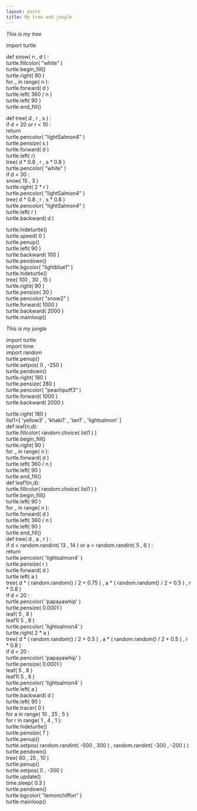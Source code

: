 ```yaml
---
layout: posts
title: My tree and jungle
---
```

_This is my tree_ 

import turtle

def snow( n , d ) :<br>
    turtle.fillcolor( "white" )<br>
    turtle.begin_fill()<br>
    turtle.right( 90 )<br>
    for _ in range( n  ):<br>
        turtle.forward( d )<br>
        turtle.left( 360 / n )<br>
    turtle.left( 90 )<br>
    turtle.end_fill()<br>


def tree( d , r , s ) :<br>
    if d < 20 or r < 10 :<br>
        return<br>
    turtle.pencolor( "lightSalmon4" )<br>
    turtle.pensize( s )<br>
    turtle.forward( d )<br>
    turtle.left(  r)<br>
    tree( d * 0.8 , r , s * 0.8 )<br>
    turtle.pencolor( "white" )<br>
    if  d < 30 :<br>
        snow( 15 , 3 )<br>
    turtle.right( 2 * r )<br>
    turtle.pencolor( "lightSalmon4" )<br>
    tree( d * 0.8 , r , s * 0.8 )<br>
    turtle.pencolor( "lightSalmon4" )<br>
    turtle.left( r )<br>
    turtle.backward( d )<br>

turtle.hideturtle()      <br>
turtle.speed( 0 )<br>
turtle.penup()<br>
turtle.left( 90 )<br>
turtle.backward( 100 )<br>
turtle.pendown()<br>
turtle.bgcolor( "lightblue1" )<br>
turtle.hideturtle()<br>
tree( 100 , 30 , 15 )<br>
turtle.right( 90 )<br>
turtle.pensize( 30 )<br>
turtle.pencolor( "snow2" )<br>
turtle.forward( 1000 )<br>
turtle.backward( 2000 )<br>
turtle.mainloop()<br>



_This is my jungle_

import turtle<br>
import time<br>
import random<br>
turtle.penup()<br>
turtle.setpos( 0 , -250 )<br>
turtle.pendown()<br>
turtle.right( 180 )<br>
turtle.pensize( 280 )<br>
turtle.pencolor( "peachpuff3" )<br>
turtle.forward( 1000 )<br>
turtle.backward( 2000 )<br>

turtle.right( 180 )<br>
list1=[ 'yellow3' , 'khaki1' , 'tan1' , 'lightsalmon' ]<br>
def leaf(n,d):<br>
    turtle.fillcolor( random.choice( list1 ) )<br>
    turtle.begin_fill()<br>
    turtle.right( 90 )<br>
    for _ in range( n ):<br>
        turtle.forward( d )<br>
        turtle.left( 360 / n )<br>
    turtle.left( 90 )<br>
    turtle.end_fill()<br>
def leaf1(n,d):<br>
    turtle.fillcolor( random.choice( list1 ) )<br>
    turtle.begin_fill()<br>
    turtle.left( 90 )<br>
    for _ in range( n ):<br>
        turtle.forward( d )<br>
        turtle.left( 360 / n )<br>
    turtle.left( 90 )<br>
    turtle.end_fill()<br>
def tree( d , a , r ) :<br>
    if d < random.randint( 13 , 14 ) or a < random.randint( 5 , 6 ) :<br>
        return<br>
    turtle.pencolor( 'lightsalmon4' )<br>
    turtle.pensize( r )<br>
    turtle.forward( d )<br>
    turtle.left( a )<br>
    tree( d * ( random.random() / 2 + 0.75 ) , a * ( random.random() / 2 + 0.5 ) , r * 0.8 )<br>
    if d < 20 :<br>
        turtle.pencolor( 'papayawhip' )<br>
        turtle.pensize( 0.0001 )<br>
        leaf( 5 , 8 )<br>
        leaf1( 5 , 8 )<br>
    turtle.pencolor( 'lightsalmon4' )<br>
    turtle.right( 2 * a )<br>
    tree( d * ( random.random() / 2 + 0.5 ) , a * ( random.random() / 2 + 0.5 ) , r * 0.8  )<br>
    if d < 20 :<br>
        turtle.pencolor( 'papayawhip' )<br> 
        turtle.pensize( 0.0001 )<br>
        leaf( 5 , 8 )<br>
        leaf1( 5 , 8 )<br>
    turtle.pencolor( 'lightsalmon4' )<br>
    turtle.left( a )<br>
    turtle.backward( d )<br>
turtle.left( 90 )<br>
turtle.tracer( 0 )<br>
for a in range( 10 , 25 , 5 ):<br>
    for r in range( 1 , 4 , 1 ):<br>
        turtle.hideturtle()<br>
        turtle.pensize( 7 )<br>
        turtle.penup()<br>
        turtle.setpos( random.randint( -500 , 300 ) , random.randint( -300 , -200 ) )<br>
        turtle.pendown() <br>
        tree( 60 , 25 , 10 )<br>
        turtle.penup()<br>
        turtle.setpos( 0 , -300 )<br>
        turtle.update()<br>
        time.sleep( 0.3 )<br>
        turtle.pendown()<br>
turtle.bgcolor( "lemonchiffon" )<br>
turtle.mainloop()<br>
